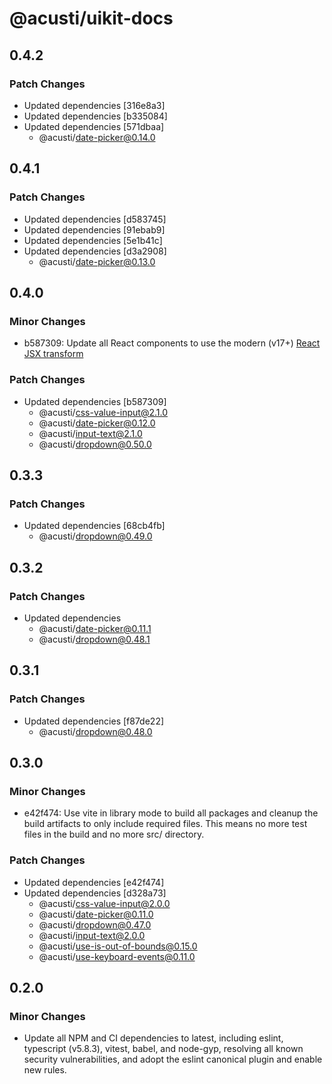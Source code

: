 # @acusti/uikit-docs

## 0.4.2

### Patch Changes

- Updated dependencies [316e8a3]
- Updated dependencies [b335084]
- Updated dependencies [571dbaa]
    - @acusti/date-picker@0.14.0

## 0.4.1

### Patch Changes

- Updated dependencies [d583745]
- Updated dependencies [91ebab9]
- Updated dependencies [5e1b41c]
- Updated dependencies [d3a2908]
    - @acusti/date-picker@0.13.0

## 0.4.0

### Minor Changes

- b587309: Update all React components to use the modern (v17+)
  [React JSX transform](https://legacy.reactjs.org/blog/2020/09/22/introducing-the-new-jsx-transform.html)

### Patch Changes

- Updated dependencies [b587309]
    - @acusti/css-value-input@2.1.0
    - @acusti/date-picker@0.12.0
    - @acusti/input-text@2.1.0
    - @acusti/dropdown@0.50.0

## 0.3.3

### Patch Changes

- Updated dependencies [68cb4fb]
    - @acusti/dropdown@0.49.0

## 0.3.2

### Patch Changes

- Updated dependencies
    - @acusti/date-picker@0.11.1
    - @acusti/dropdown@0.48.1

## 0.3.1

### Patch Changes

- Updated dependencies [f87de22]
    - @acusti/dropdown@0.48.0

## 0.3.0

### Minor Changes

- e42f474: Use vite in library mode to build all packages and cleanup the
  build artifacts to only include required files. This means no more test
  files in the build and no more src/ directory.

### Patch Changes

- Updated dependencies [e42f474]
- Updated dependencies [d328a73]
    - @acusti/css-value-input@2.0.0
    - @acusti/date-picker@0.11.0
    - @acusti/dropdown@0.47.0
    - @acusti/input-text@2.0.0
    - @acusti/use-is-out-of-bounds@0.15.0
    - @acusti/use-keyboard-events@0.11.0

## 0.2.0

### Minor Changes

- Update all NPM and CI dependencies to latest, including eslint,
  typescript (v5.8.3), vitest, babel, and node-gyp, resolving all known
  security vulnerabilities, and adopt the eslint canonical plugin and
  enable new rules.
